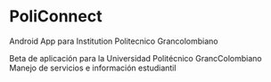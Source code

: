 # PoliConnect
Android App para Institution Politecnico Grancolombiano

Beta de aplicación para la Universidad Politécnico GrancColombiano
Manejo de servicios e información estudiantil
